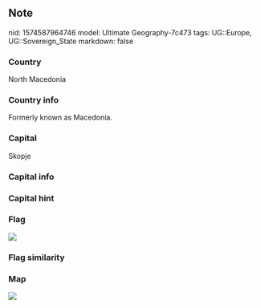 ## Note
nid: 1574587964746
model: Ultimate Geography-7c473
tags: UG::Europe, UG::Sovereign_State
markdown: false

### Country
North Macedonia

### Country info
Formerly known as Macedonia.

### Capital
Skopje

### Capital info


### Capital hint


### Flag
<img src="ug-flag-north_macedonia.svg">

### Flag similarity


### Map
<img src="ug-map-north_macedonia.png">
